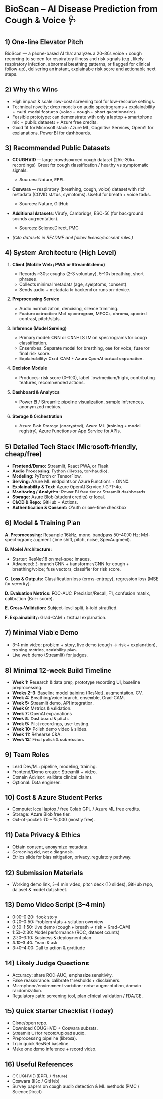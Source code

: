 # BioScan – AI Disease Prediction from Cough & Voice 🩺

## 1) One-line Elevator Pitch

BioScan — a phone-based AI that analyzes a 20–30s voice + cough recording to screen for respiratory illness and risk signals (e.g., likely respiratory infection, abnormal breathing patterns, or flagged for clinical follow-up), delivering an instant, explainable risk score and actionable next steps.

## 2) Why this Wins

* High impact & scale: low-cost screening tool for low-resource settings.
* Technical novelty: deep models on audio spectrograms + explainability + multi-modal features (voice + cough + short questionnaire).
* Feasible prototype: can demonstrate with only a laptop + smartphone mic + public datasets + Azure free credits.
* Good fit for Microsoft stack: Azure ML, Cognitive Services, OpenAI for explanations, Power BI for dashboards.

## 3) Recommended Public Datasets

* **COUGHVID** — large crowdsourced cough dataset (25k–30k+ recordings). Great for cough classification / healthy vs symptomatic signals.

  * Sources: Nature, EPFL
* **Coswara** — respiratory (breathing, cough, voice) dataset with rich metadata (COVID status, symptoms). Useful for breath + voice tasks.

  * Sources: Nature, GitHub
* **Additional datasets**: Virufy, Cambridge, ESC-50 (for background sounds augmentation).

  * Sources: ScienceDirect, PMC
* *(Cite datasets in README and follow license/consent rules.)*

## 4) System Architecture (High Level)

1. **Client (Mobile Web / PWA or Streamlit demo)**

   * Records \~30s: coughs (2–3 voluntary), 5–10s breathing, short phrases.
   * Collects minimal metadata (age, symptoms, consent).
   * Sends audio + metadata to backend or runs on-device.

2. **Preprocessing Service**

   * Audio normalization, denoising, silence trimming.
   * Feature extraction: Mel-spectrogram, MFCCs, chroma, spectral contrast, pitch/stats.

3. **Inference (Model Serving)**

   * Primary model: CNN or CNN+LSTM on spectrograms for cough classification.
   * Ensembles: Separate model for breathing, one for voice; fuse for final risk score.
   * Explainability: Grad-CAM + Azure OpenAI textual explanation.

4. **Decision Module**

   * Produces: risk score (0–100), label (low/medium/high), contributing features, recommended actions.

5. **Dashboard & Analytics**

   * Power BI / Streamlit: pipeline visualization, sample inferences, anonymized metrics.

6. **Storage & Orchestration**

   * Azure Blob Storage (encrypted), Azure ML (training + model registry), Azure Functions or App Service for APIs.

## 5) Detailed Tech Stack (Microsoft-friendly, cheap/free)

* **Frontend/Demo:** Streamlit, React PWA, or Flask.
* **Audio Processing:** Python (librosa, torchaudio).
* **Modeling:** PyTorch or TensorFlow.
* **Serving:** Azure ML endpoints or Azure Functions + ONNX.
* **Explainability & Text:** Azure OpenAI Service / GPT-4o.
* **Monitoring / Analytics:** Power BI free tier or Streamlit dashboards.
* **Storage:** Azure Blob (student credits) or local.
* **CI/CD & Repo:** GitHub + Actions.
* **Authentication & Consent:** OAuth or one-time checkbox.

## 6) Model & Training Plan

**A. Preprocessing:** Resample 16kHz, mono; bandpass 50–4000 Hz; Mel-spectrogram; augment (time shift, pitch, noise, SpecAugment).

**B. Model Architecture:**

* Starter: ResNet18 on mel-spec images.
* Advanced: 2-branch CNN + transformer/CNN for cough + breathing/voice; fuse vectors; classifier for risk score.

**C. Loss & Outputs:** Classification loss (cross-entropy), regression loss (MSE for severity).

**D. Evaluation Metrics:** ROC-AUC, Precision/Recall, F1, confusion matrix, calibration (Brier score).

**E. Cross-Validation:** Subject-level split, k-fold stratified.

**F. Explainability:** Grad-CAM + textual explanation.

## 7) Minimal Viable Demo

* 3–4 min video: problem + story, live demo (cough → risk + explanation), training metrics, scalability plan.
* Live web demo (Streamlit) for judges.

## 8) Minimal 12-week Build Timeline

* **Week 1:** Research & data prep, prototype recording UI, baseline preprocessing.
* **Weeks 2–3:** Baseline model training (ResNet), augmentation, CV.
* **Week 4:** Breathing/voice branch, ensemble, Grad-CAM.
* **Week 5:** Streamlit demo, API integration.
* **Week 6:** Metrics & validation.
* **Week 7:** OpenAI explanations.
* **Week 8:** Dashboard & pitch.
* **Week 9:** Pilot recordings, user testing.
* **Week 10:** Polish demo video & slides.
* **Week 11:** Rehearse Q\&A.
* **Week 12:** Final polish & submission.

## 9) Team Roles

* Lead Dev/ML: pipeline, modeling, training.
* Frontend/Demo creator: Streamlit + video.
* Domain Advisor: validate clinical claims.
* Optional: Data engineer.

## 10) Cost & Azure Student Perks

* Compute: local laptop / free Colab GPU / Azure ML free credits.
* Storage: Azure Blob free tier.
* Out-of-pocket: ₹0 – ₹5,000 (mostly free).

## 11) Data Privacy & Ethics

* Obtain consent, anonymize metadata.
* Screening aid, not a diagnosis.
* Ethics slide for bias mitigation, privacy, regulatory pathway.

## 12) Submission Materials

* Working demo link, 3–4 min video, pitch deck (10 slides), GitHub repo, dataset & model datasheet.

## 13) Demo Video Script (3–4 min)

* 0:00–0:20: Hook story
* 0:20–0:50: Problem stats + solution overview
* 0:50–1:50: Live demo (cough + breath → risk + Grad-CAM)
* 1:50–2:30: Model performance (ROC, dataset counts)
* 2:30–3:10: Business & deployment plan
* 3:10–3:40: Team & ask
* 3:40–4:00: Call to action & gratitude

## 14) Likely Judge Questions

* Accuracy: share ROC-AUC, emphasize sensitivity.
* False reassurance: calibrate thresholds + disclaimers.
* Microphone/environment variation: noise augmentation, domain randomization.
* Regulatory path: screening tool, plan clinical validation / FDA/CE.

## 15) Quick Starter Checklist (Today)

* Clone/open repo.
* Download COUGHVID + Coswara subsets.
* Streamlit UI for record/upload audio.
* Preprocessing pipeline (librosa).
* Train quick ResNet baseline.
* Make one demo inference + record video.

## 16) Useful References

* COUGHVID (EPFL / Nature)
* Coswara (IISc / GitHub)
* Survey papers on cough audio detection & ML methods (PMC / ScienceDirect)
